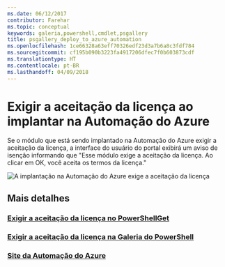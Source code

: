 ```yaml
---
ms.date: 06/12/2017
contributor: Farehar
ms.topic: conceptual
keywords: galeria,powershell,cmdlet,psgallery
title: psgallery_deploy_to_azure_automation
ms.openlocfilehash: 1ce66328a63eff70326edf23d3a7b6a8c3fdf784
ms.sourcegitcommit: cf195b090b3223fa4917206dfec7f0b603873cdf
ms.translationtype: HT
ms.contentlocale: pt-BR
ms.lasthandoff: 04/09/2018
---
```

<a name="require-license-acceptance-on-deploy-to-azure-automation"></a>Exigir a aceitação da licença ao implantar na Automação do Azure
===========================

Se o módulo que está sendo implantado na Automação do Azure exigir a aceitação da licença, a interface do usuário do portal exibirá um aviso de isenção informando que "Esse módulo exige a aceitação da licença. Ao clicar em OK, você aceita os termos da licença."


![A implantação na Automação do Azure exige a aceitação da licença](Images/DeployToAzureAutomationRequireLicenseAcceptanceDisclaimer.png)


## <a name="more-details"></a>Mais detalhes
### <a name="require-license-acceptance-in-powershellgetpsgetmodulerequirelicenseacceptancemd"></a>[Exigir a aceitação da licença no PowerShellGet](../psget/module/RequireLicenseAcceptance.md)
### <a name="require-license-acceptance-in-powershell-gallerypsgalleryrequireslicenseacceptancemd"></a>[Exigir a aceitação da licença na Galeria do PowerShell](psgallery_requires_license_acceptance.md)
### <a name="azure-automation-websitehttpazuremicrosoftcomservicesautomation"></a>[Site da Automação do Azure](http://azure.microsoft.com/services/automation/)